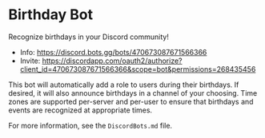 # Birthday Bot

Recognize birthdays in your Discord community!

* Info: https://discord.bots.gg/bots/470673087671566366
* Invite: https://discordapp.com/oauth2/authorize?client_id=470673087671566366&scope=bot&permissions=268435456

This bot will automatically add a role to users during their birthdays. If desired, it will also announce birthdays in a channel of your choosing. Time zones are supported per-server and per-user to ensure that birthdays and events are recognized at appropriate times.

For more information, see the `DiscordBots.md` file.